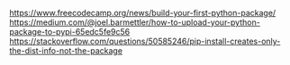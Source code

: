 https://www.freecodecamp.org/news/build-your-first-python-package/
https://medium.com/@joel.barmettler/how-to-upload-your-python-package-to-pypi-65edc5fe9c56
https://stackoverflow.com/questions/50585246/pip-install-creates-only-the-dist-info-not-the-package
